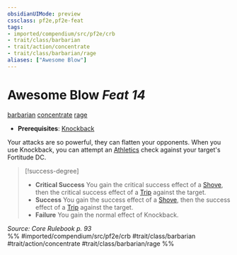 ```yaml
---
obsidianUIMode: preview
cssclass: pf2e,pf2e-feat
tags:
- imported/compendium/src/pf2e/crb
- trait/class/barbarian
- trait/action/concentrate
- trait/class/barbarian/rage
aliases: ["Awesome Blow"]
---
```

# Awesome Blow  *Feat 14*  
[barbarian](rules/traits/barbarian.md)  [concentrate](concentrate.md)  [rage](rules/traits/rage.md)  

- **Prerequisites**: [Knockback](knockback.md)

Your attacks are so powerful, they can flatten your opponents. When you use Knockback, you can attempt an [Athletics](../skills.md#Athletics) check against your target's Fortitude DC.

> [!success-degree] 
> - **Critical Success** You gain the critical success effect of a [Shove](rules/actions/shove.md), then the critical success effect of a [Trip](rules/actions/trip.md) against the target.
> - **Success** You gain the success effect of a [Shove](rules/actions/shove.md), then the success effect of a [Trip](rules/actions/trip.md) against the target.
> - **Failure** You gain the normal effect of Knockback.

*Source: Core Rulebook p. 93*  
%% #imported/compendium/src/pf2e/crb #trait/class/barbarian #trait/action/concentrate #trait/class/barbarian/rage %%